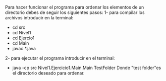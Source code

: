 Para hacer funcionar el programa para ordenar los elementos de un directorio
debes de seguir los siguientes pasos:
1- para compilar los archivos introducir en la terminal:
- cd src
- cd Nivel1
- cd Ejercio1
- cd Main
- javac *.java

2- para ejecutar el programa introducir en el terminal:
- java -cp src Nivel1.Ejercicio1.Main.Main TestFolder
Donde "test folder"es el directorio deseado para ordenar.
